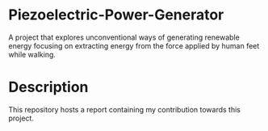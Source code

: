 # Piezoelectric-Power-Generator
A project that explores unconventional ways of generating renewable energy focusing on extracting energy from the force applied by human feet while walking. 
# Description
This repository hosts a report containing my contribution towards this project.
